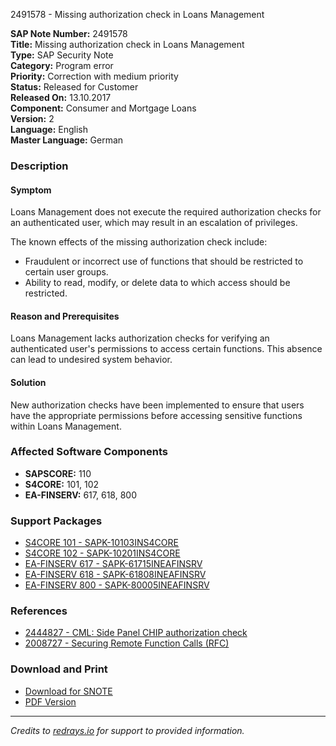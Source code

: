 2491578 - Missing authorization check in Loans Management

**SAP Note Number:** 2491578  
**Title:** Missing authorization check in Loans Management  
**Type:** SAP Security Note  
**Category:** Program error  
**Priority:** Correction with medium priority  
**Status:** Released for Customer  
**Released On:** 13.10.2017  
**Component:** Consumer and Mortgage Loans  
**Version:** 2  
**Language:** English  
**Master Language:** German  

### **Description**

#### **Symptom**
Loans Management does not execute the required authorization checks for an authenticated user, which may result in an escalation of privileges.

The known effects of the missing authorization check include:
- Fraudulent or incorrect use of functions that should be restricted to certain user groups.
- Ability to read, modify, or delete data to which access should be restricted.

#### **Reason and Prerequisites**
Loans Management lacks authorization checks for verifying an authenticated user's permissions to access certain functions. This absence can lead to undesired system behavior.

#### **Solution**
New authorization checks have been implemented to ensure that users have the appropriate permissions before accessing sensitive functions within Loans Management.

### **Affected Software Components**
- **SAPSCORE:** 110
- **S4CORE:** 101, 102
- **EA-FINSERV:** 617, 618, 800

### **Support Packages**
- [S4CORE 101 - SAPK-10103INS4CORE](https://me.sap.com/supportpackage/SAPK-10103INS4CORE)
- [S4CORE 102 - SAPK-10201INS4CORE](https://me.sap.com/supportpackage/SAPK-10201INS4CORE)
- [EA-FINSERV 617 - SAPK-61715INEAFINSRV](https://me.sap.com/supportpackage/SAPK-61715INEAFINSRV)
- [EA-FINSERV 618 - SAPK-61808INEAFINSRV](https://me.sap.com/supportpackage/SAPK-61808INEAFINSRV)
- [EA-FINSERV 800 - SAPK-80005INEAFINSRV](https://me.sap.com/supportpackage/SAPK-80005INEAFINSRV)

### **References**
- [2444827 - CML: Side Panel CHIP authorization check](https://me.sap.com/notes/2444827)
- [2008727 - Securing Remote Function Calls (RFC)](https://me.sap.com/notes/2008727)

### **Download and Print**
- [Download for SNOTE](https://notesdownloads.sap.com/note/0040000019886182017)
- [PDF Version](https://userapps.support.sap.com/sap/support/sfm/notes/print/0002491578?language=en-US&token=820E7CBA4FA6009ABC2FCE324C6AA951)

---

*Credits to [redrays.io](https://redrays.io) for support to provided information.*